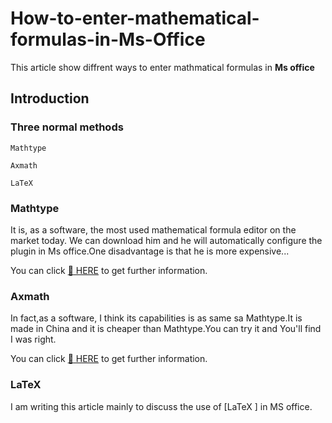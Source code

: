 # How-to-enter-mathematical-formulas-in-Ms-Office
This article show diffrent ways to enter mathmatical formulas in __Ms office__
## Introduction 
### Three normal methods
```
Mathtype

Axmath

LaTeX
```

### Mathtype
It is, as a software, the most used mathematical formula editor on the market today. We can download him and he will automatically configure the plugin in Ms office.One disadvantage is that he is more expensive...

You can click [:link: HERE](https://www.wiris.com/en/mathtype/) to get further information.
### Axmath
In fact,as a software, I think its capabilities is as same sa Mathtype.It is made in China and it is cheaper than Mathtype.You can try it and You'll find I was right.

You can click [:link: HERE](https://www.axsoft.co/axmath/) to get further information.
### LaTeX
I am writing this article mainly to discuss the use of \[LaTeX \] in MS office.
